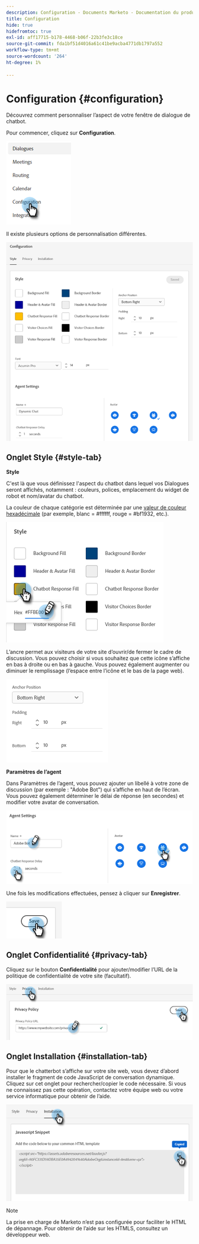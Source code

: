 ```yaml
---
description: Configuration - Documents Marketo - Documentation du produit
title: Configuration
hide: true
hidefromtoc: true
exl-id: aff17715-b178-4468-b06f-22b3fe3c18ce
source-git-commit: fda1bf51d4016a61c41be9acba4771db1797a552
workflow-type: tm+mt
source-wordcount: '264'
ht-degree: 1%

---
```


# Configuration {#configuration}

Découvrez comment personnaliser l’aspect de votre fenêtre de dialogue de chatbot.

Pour commencer, cliquez sur **Configuration**.

![](assets/configuration-1.png)

Il existe plusieurs options de personnalisation différentes.

![](assets/configuration-2.png)

## Onglet Style {#style-tab}

**Style**

C&#39;est là que vous définissez l&#39;aspect du chatbot dans lequel vos Dialogues seront affichés, notamment : couleurs, polices, emplacement du widget de robot et nom/avatar du chatbot.

La couleur de chaque catégorie est déterminée par une [valeur de couleur hexadécimale](https://color.adobe.com/create/color-wheel) (par exemple, blanc = #ffffff, rouge = #bf1932, etc.).

![](assets/configuration-3.png)

L’ancre permet aux visiteurs de votre site d’ouvrir/de fermer le cadre de discussion. Vous pouvez choisir si vous souhaitez que cette icône s’affiche en bas à droite ou en bas à gauche. Vous pouvez également augmenter ou diminuer le remplissage (l’espace entre l’icône et le bas de la page web).

![](assets/configuration-4.png)

**Paramètres de l’agent**

Dans Paramètres de l’agent, vous pouvez ajouter un libellé à votre zone de discussion (par exemple : &quot;Adobe Bot&quot;) qui s’affiche en haut de l’écran. Vous pouvez également déterminer le délai de réponse (en secondes) et modifier votre avatar de conversation.

![](assets/configuration-5.png)

Une fois les modifications effectuées, pensez à cliquer sur **Enregistrer**.

![](assets/configuration-6.png)

## Onglet Confidentialité {#privacy-tab}

Cliquez sur le bouton **Confidentialité** pour ajouter/modifier l’URL de la politique de confidentialité de votre site (facultatif).

![](assets/configuration-7.png)

## Onglet Installation {#installation-tab}

Pour que le chatterbot s’affiche sur votre site web, vous devez d’abord installer le fragment de code JavaScript de conversation dynamique. Cliquez sur cet onglet pour rechercher/copier le code nécessaire. Si vous ne connaissez pas cette opération, contactez votre équipe web ou votre service informatique pour obtenir de l’aide.

![](assets/configuration-8.png)

>[!NOTE]
>
>La prise en charge de Marketo n’est pas configurée pour faciliter le HTML de dépannage. Pour obtenir de l’aide sur les HTMLS, consultez un développeur web.
